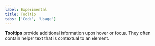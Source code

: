 ```yaml
---
label: Experimental
title: Tooltip
tabs: ['Code', 'Usage']
---
```


<page-intro>**Tooltips** provide additional information upon hover or focus. They often contain helper text that is contextual to an element.</page-intro>

<component 
    name="Tooltip"
    component="tooltip" 
    variation="tooltip"
    experimental="true"
    >
</component>
<component 
    name="Icon Tooltip"
    component="tooltip" 
    variation="tooltip--icon"
    experimental="true"
    >
</component>
<component 
    name="Definition Tooltip"
    component="tooltip" 
    variation="tooltip--icon"
    experimental="true"
    >
</component>

<component-docs component="tooltip"></component-docs>
